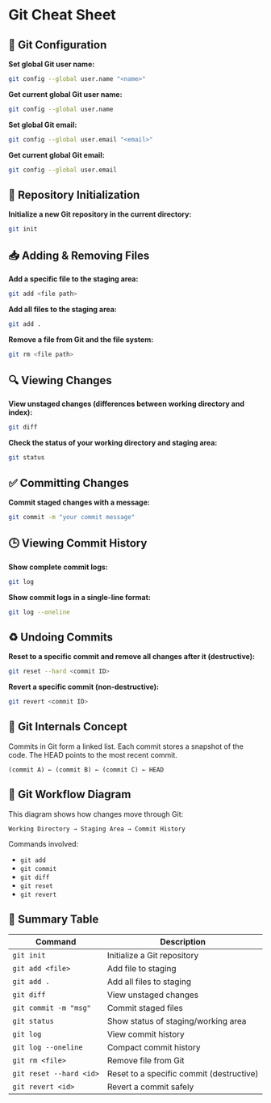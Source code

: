 # Git Cheat Sheet

## 🔧 Git Configuration

**Set global Git user name:**
```bash
git config --global user.name "<name>"
```

**Get current global Git user name:**
```bash
git config --global user.name
```

**Set global Git email:**
```bash
git config --global user.email "<email>"
```

**Get current global Git email:**
```bash
git config --global user.email
```

## 📁 Repository Initialization

**Initialize a new Git repository in the current directory:**
```bash
git init
```

## 📥 Adding & Removing Files

**Add a specific file to the staging area:**
```bash
git add <file path>
```

**Add all files to the staging area:**
```bash
git add .
```

**Remove a file from Git and the file system:**
```bash
git rm <file path>
```

## 🔍 Viewing Changes

**View unstaged changes (differences between working directory and index):**
```bash
git diff
```

**Check the status of your working directory and staging area:**
```bash
git status
```

## ✅ Committing Changes

**Commit staged changes with a message:**
```bash
git commit -m "your commit message"
```

## 🕒 Viewing Commit History

**Show complete commit logs:**
```bash
git log
```

**Show commit logs in a single-line format:**
```bash
git log --oneline
```

## ♻️ Undoing Commits

**Reset to a specific commit and remove all changes after it (destructive):**
```bash
git reset --hard <commit ID>
```

**Revert a specific commit (non-destructive):**
```bash
git revert <commit ID>
```

## 🧠 Git Internals Concept

Commits in Git form a linked list. Each commit stores a snapshot of the code. The HEAD points to the most recent commit.

```
(commit A) ← (commit B) ← (commit C) ← HEAD
```

## 🧭 Git Workflow Diagram

This diagram shows how changes move through Git:

```
Working Directory → Staging Area → Commit History
```

Commands involved:
- `git add`
- `git commit`
- `git diff`
- `git reset`
- `git revert`

## 📌 Summary Table

| Command | Description |
|---------|-------------|
| `git init` | Initialize a Git repository |
| `git add <file>` | Add file to staging |
| `git add .` | Add all files to staging |
| `git diff` | View unstaged changes |
| `git commit -m "msg"` | Commit staged files |
| `git status` | Show status of staging/working area |
| `git log` | View commit history |
| `git log --oneline` | Compact commit history |
| `git rm <file>` | Remove file from Git |
| `git reset --hard <id>` | Reset to a specific commit (destructive) |
| `git revert <id>` | Revert a commit safely |

